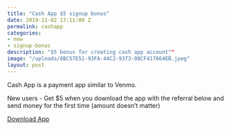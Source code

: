 ```yaml
---
title: "Cash App $5 signup bonus"
date: 2019-11-02 17:11:00 Z
permalink: cashapp
categories:
- new
- signup-bonus
description: "$5 bonus for creating cash app account""
image: "/uploads/8BC57E51-93FA-44C2-9373-08CF417664EB.jpeg"
layout: post
---
```


Cash App is a payment app similar to Venmo.

New users - Get $5 when you download the app with the referral below and send money for the first time (amount doesn’t matter)

[Download App](https://cash.me/app/QBTMSMM)